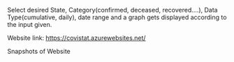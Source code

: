 Select desired State, Category(confirmed, deceased, recovered....), Data Type(cumulative, daily), date range and a graph gets displayed according to the input given.

Website link: https://covistat.azurewebsites.net/

Snapshots of Website
